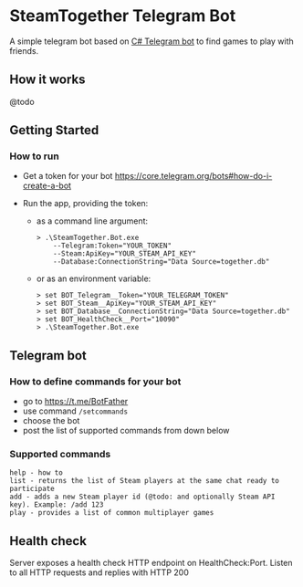 # SteamTogether Telegram Bot

A simple telegram bot based on [C# Telegram bot](https://github.com/TelegramBots/Telegram.Bot) to find games to play with friends.

## How it works

@todo

## Getting Started

### How to run

- Get a token for your bot <https://core.telegram.org/bots#how-do-i-create-a-bot>
- Run the app, providing the token:

  - as a command line argument:

    ```shell
    > .\SteamTogether.Bot.exe
        --Telegram:Token="YOUR_TOKEN"
        --Steam:ApiKey="YOUR_STEAM_API_KEY"
        --Database:ConnectionString="Data Source=together.db"
    ```

  - or as an environment variable:

    ```shell
    > set BOT_Telegram__Token="YOUR_TELEGRAM_TOKEN"
    > set BOT_Steam__ApiKey="YOUR_STEAM_API_KEY"
    > set BOT_Database__ConnectionString="Data Source=together.db"
    > set BOT_HealthCheck__Port="10090"
    > .\SteamTogether.Bot.exe
    ```

## Telegram bot

### How to define commands for your bot

- go to <https://t.me/BotFather>
- use command `/setcommands`
- choose the bot
- post the list of supported commands from down below

### Supported commands

```text
help - how to
list - returns the list of Steam players at the same chat ready to participate
add - adds a new Steam player id (@todo: and optionally Steam API key). Example: /add 123
play - provides a list of common multiplayer games
```

## Health check

Server exposes a health check HTTP endpoint on HealthCheck:Port. 
Listen to all HTTP requests and replies with HTTP 200